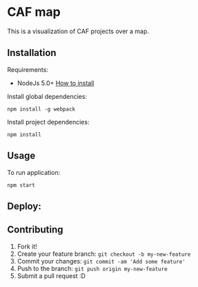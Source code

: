 # CAF map

This is a visualization of CAF projects over a map.

## Installation

Requirements:

* NodeJs 5.0+ [How to install](https://nodejs.org/download/)


Install global dependencies:

    npm install -g webpack

Install project dependencies:

    npm install

## Usage

To run application:

    npm start

## Deploy:


## Contributing

1. Fork it!
2. Create your feature branch: `git checkout -b my-new-feature`
3. Commit your changes: `git commit -am 'Add some feature'`
4. Push to the branch: `git push origin my-new-feature`
5. Submit a pull request :D
